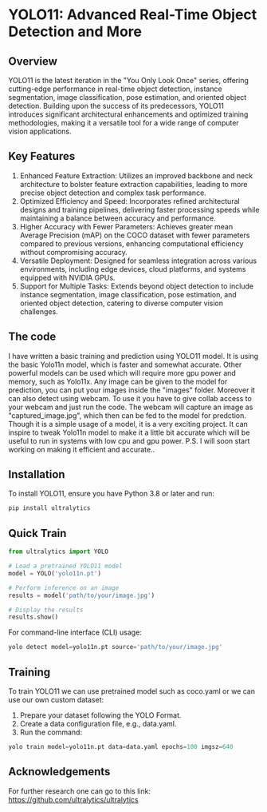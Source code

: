 # YOLO11: Advanced Real-Time Object Detection and More
 ## Overview
 YOLO11 is the latest iteration in the "You Only Look Once" series, offering cutting-edge performance in real-time object detection, instance segmentation, image classification, pose estimation, 
 and oriented object detection. Building upon the success of its predecessors, YOLO11 introduces significant architectural enhancements and optimized training methodologies, making it a versatile tool for a wide range of computer vision applications.
 ## Key Features
 1. Enhanced Feature Extraction: Utilizes an improved backbone and neck architecture to bolster feature extraction capabilities, leading to more precise object detection and complex task performance.
 2. Optimized Efficiency and Speed: Incorporates refined architectural designs and training pipelines, delivering faster processing speeds while maintaining a balance between accuracy and performance.
 3. Higher Accuracy with Fewer Parameters: Achieves greater mean Average Precision (mAP) on the COCO dataset with fewer parameters compared to previous versions, enhancing computational efficiency without compromising accuracy.
 4. Versatile Deployment: Designed for seamless integration across various environments, including edge devices, cloud platforms, and systems equipped with NVIDIA GPUs.
 5. Support for Multiple Tasks: Extends beyond object detection to include instance segmentation, image classification, pose estimation, and oriented object detection, catering to diverse computer vision challenges.

 ## The code
 I have written a basic training and prediction using YOLO11 model. It is using the basic Yolo11n model, which is faster and somewhat accurate. Other powerful models can be used which will require more gpu power and memory, such as Yolo11x. Any image can be given to the model 
 for prediction, you can put your images inside the "images" folder. Moreover it can also detect using webcam. To use it you have to give collab access to your webcam and just run the code. The webcam will capture an image as "captured_image.jpg", which then can be fed to the model
 for predction.
 Though it is a simple usage of a model, it is a very exciting project. It can inspire to tweak Yolo11n model to make it a little bit accurate which will be useful to run in systems with low cpu and gpu power. 
 P.S. I will soon start working on making it efficient and accurate..


 ## Installation
 To install YOLO11, ensure you have Python 3.8 or later and run:
 ```python
 pip install ultralytics
 ```
 ## Quick Train
 ```python
 from ultralytics import YOLO

# Load a pretrained YOLO11 model
model = YOLO('yolo11n.pt')

# Perform inference on an image
results = model('path/to/your/image.jpg')

# Display the results
results.show()
```
 For command-line interface (CLI) usage:
 ```python
 yolo detect model=yolo11n.pt source='path/to/your/image.jpg'
 ```

 ## Training
 To train YOLO11 we can use pretrained model such as coco.yaml or we can use our own custom dataset:
 1. Prepare your dataset following the YOLO Format.
 2. Create a data configuration file, e.g., data.yaml.
 3. Run the command:
 ```python
 yolo train model=yolo11n.pt data=data.yaml epochs=100 imgsz=640
 ```


 ## Acknowledgements
 For further research one can go to this link: https://github.com/ultralytics/ultralytics





 
